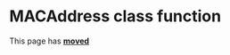# MACAddress class function #

This page has [**moved**](https://lib-docs.delphidabbler.com/SysInfo/5/API/TPJComputerInfo-MACAddress)